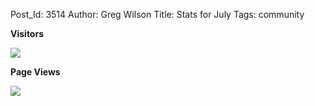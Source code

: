 Post_Id: 3514
Author: Greg Wilson
Title: Stats for July
Tags: community

<p><strong>Visitors</strong></p>
<p><img src="|filename|/files/2010/07/visitors.png" /></p>
<p><strong>Page Views</strong></p>
<p><img src="|filename|/files/2010/07/pageviews.png" /></p>
